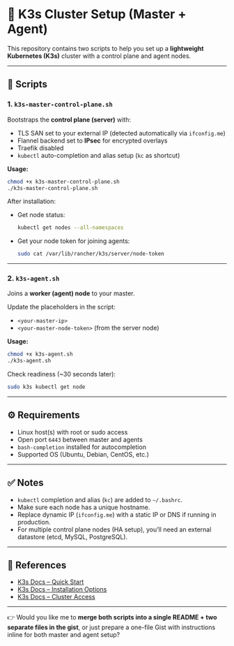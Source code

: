 # 🚀 K3s Cluster Setup (Master + Agent)

This repository contains two scripts to help you set up a **lightweight Kubernetes (K3s)** cluster with a control plane and agent nodes.

---

## 📌 Scripts

### 1. `k3s-master-control-plane.sh`

Bootstraps the **control plane (server)** with:

* TLS SAN set to your external IP (detected automatically via `ifconfig.me`)
* Flannel backend set to **IPsec** for encrypted overlays
* Traefik disabled
* `kubectl` auto-completion and alias setup (`kc` as shortcut)

**Usage:**

```bash
chmod +x k3s-master-control-plane.sh
./k3s-master-control-plane.sh
```

After installation:

* Get node status:

  ```bash
  kubectl get nodes --all-namespaces
  ```
* Get your node token for joining agents:

  ```bash
  sudo cat /var/lib/rancher/k3s/server/node-token
  ```

---

### 2. `k3s-agent.sh`

Joins a **worker (agent) node** to your master.

Update the placeholders in the script:

* `<your-master-ip>`
* `<your-master-node-token>` (from the server node)

**Usage:**

```bash
chmod +x k3s-agent.sh
./k3s-agent.sh
```

Check readiness (\~30 seconds later):

```bash
sudo k3s kubectl get node
```

---

## ⚙️ Requirements

* Linux host(s) with root or sudo access
* Open port `6443` between master and agents
* `bash-completion` installed for autocompletion
* Supported OS (Ubuntu, Debian, CentOS, etc.)

---

## ✅ Notes

* `kubectl` completion and alias (`kc`) are added to `~/.bashrc`.
* Make sure each node has a unique hostname.
* Replace dynamic IP (`ifconfig.me`) with a static IP or DNS if running in production.
* For multiple control plane nodes (HA setup), you’ll need an external datastore (etcd, MySQL, PostgreSQL).

---

## 📖 References

* [K3s Docs – Quick Start](https://docs.k3s.io/quick-start)
* [K3s Docs – Installation Options](https://docs.k3s.io/installation/configuration)
* [K3s Docs – Cluster Access](https://docs.k3s.io/cluster-access)

---

👉 Would you like me to **merge both scripts into a single README + two separate files in the gist**, or just prepare a one-file Gist with instructions inline for both master and agent setup?
